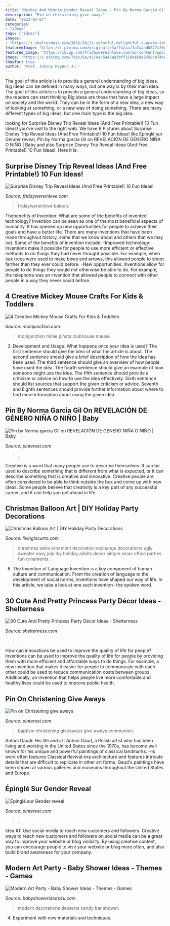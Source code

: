 ```yaml
---
title: "Mickey And Minnie Gender Reveal Ideas - Pin By Norma Garcia Gil On Revelación De Género Niña O Niño"
description: "Pin on christening give aways"
date: "2023-05-07"
categories:
- "ideas"
tags: ["ideas"]
images:
- "https://i.shelterness.com/2016/10/21-colorful-delightful-cupcake-ideas-featuring-Belle-Snow-White-Cinderella-and-more.jpg"
featuredImage: "https://i.pinimg.com/originals/3a/7a/aa/3a7aaad0827c26ea124584b8881152c4.jpg"
featured_image: "https://i0.wp.com/fridaywereinlove.com/wp-content/uploads/2019/09/Surprise-Disney-Trip-Reavel-4939.jpg"
image: "https://i.pinimg.com/736x/5a/42/aa/5a42aa3bff15dea6de2558cb74ba5a12.jpg"
ShowToc: true
author: "Prof. Johnny Raynor Jr."
---
```



The goal of this article is to provide a general understanding of big ideas. Big ideas can be defined in many ways, but one way is by their main idea. The goal of this article is to provide a general understanding of big ideas, so the readers can start thinking
Big ideas are those that have a large impact on society and the world. They can be in the form of a new idea, a new way of looking at something, or a new way of doing something. There are many different types of big ideas, but one main type is the big idea.

	

		
looking for Surprise Disney Trip Reveal Ideas (And Free Printable!) 10 Fun Ideas! you've visit to the right web. We have 8 Pictures about Surprise Disney Trip Reveal Ideas (And Free Printable!) 10 Fun Ideas! like Épinglé sur Gender reveal, Pin by Norma garcia Gil on REVELACIÓN DE GÉNERO NIÑA O NIÑO | Baby and also Surprise Disney Trip Reveal Ideas (And Free Printable!) 10 Fun Ideas!. Here it is:
		
    
## Surprise Disney Trip Reveal Ideas (And Free Printable!) 10 Fun Ideas!

<img loading=lazy src="https://i0.wp.com/fridaywereinlove.com/wp-content/uploads/2019/09/Surprise-Disney-Trip-Reavel-4939.jpg" onerror="this.onerror=null;this.src='https://tse1.mm.bing.net/th?id=OIP._vmaCj5kE5caV8K_BxqTOAHaE8&amp;pid=15.1';" alt="Surprise Disney Trip Reveal Ideas (And Free Printable!) 10 Fun Ideas!">

_Source: fridaywereinlove.com_

>fridaywereinlove baloon. 

	

Thebenefits of Invention: What are some of the benefits of invented technology?
Invention can be seen as one of the most beneficial aspects of humanity. It has opened up new opportunities for people to achieve their goals and have a better life. There are many inventions that have been made throughout history, some that we know about and others that we may not. Some of the benefits of invention include: 
-Improved technology: Inventions make it possible for people to use more efficient or effective methods to do things they had never thought possible. For example, when oak trees were used to make bows and arrows, this allowed people to shoot farther than they ever could before. 
-New opportunities: Inventions allow for people to do things they would not otherwise be able to do. For example, the telephone was an invention that allowed people to connect with other people in a way they never could before.

    
## 4 Creative Mickey Mouse Crafts For Kids &amp; Toddlers

<img loading=lazy src="https://cdn2.momjunction.com/wp-content/uploads/2014/12/Creative-Mickey-Mouse-Crafts-For-Kids-Toddlers.jpg" onerror="this.onerror=null;this.src='https://tse3.mm.bing.net/th?id=OIP.jWv_x_2SiGFtwZwiMLR-uwHaNX&amp;pid=15.1';" alt="4 Creative Mickey Mouse Crafts For Kids &amp; Toddlers">

_Source: momjunction.com_

>momjunction minie piñata clubhouse mause. 

	

3. Development and Usage: What happens once your idea is used?
The first sentence should give the idea of what the article is about. The second sentence should give a brief description of how the idea has been used. The third sentence should give an overview of how people have used the idea. The fourth sentence should give an example of how someone might use the idea. The fifth sentence should provide a criticism or advice on how to use the idea effectively. Sixth sentence should list sources that support the given criticism or advice. Seventh and Eighth sentences should provide further information about where to find more information about using the given idea.

    
## Pin By Norma Garcia Gil On REVELACIÓN DE GÉNERO NIÑA O NIÑO | Baby

<img loading=lazy src="https://i.pinimg.com/736x/5a/42/aa/5a42aa3bff15dea6de2558cb74ba5a12.jpg" onerror="this.onerror=null;this.src='https://tse2.mm.bing.net/th?id=OIP.6b90WsldkEX436G4Xy-nrgHaHa&amp;pid=15.1';" alt="Pin by Norma garcia Gil on REVELACIÓN DE GÉNERO NIÑA O NIÑO | Baby">

_Source: pinterest.com_

>. 

	

Creative is a word that many people use to describe themselves. It can be used to describe something that is different from what is expected, or it can describe something that is creative and innovative. Creative people are often considered to be able to think outside the box and come up with new ideas. Some people believe that creativity is a key part of any successful career, and it can help you get ahead in life.

    
## Christmas Balloon Art | DIY Holiday Party Decorations

<img loading=lazy src="https://www.livinglocurto.com/wp-content/uploads/2012/12/Christmas-ornament-exchange-party-500x752.jpg" onerror="this.onerror=null;this.src='https://tse1.mm.bing.net/th?id=OIP.9w26BRX6P0Mst_-wNMfOjQHaLI&amp;pid=15.1';" alt="Christmas Balloon Art | DIY Holiday Party Decorations">

_Source: livinglocurto.com_

>christmas table ornament decoration exchange decorations ugly sweater easy july diy holiday adults decor simple xmas office parties fun ornaments. 

	

6. The Invention of Language
Invention is a key component of human culture and communication. From the creation of language to the development of social norms, inventions have shaped our way of life. In this article, we take a look at one such invention- the spoken word.

    
## 30 Cute And Pretty Princess Party Décor Ideas - Shelterness

<img loading=lazy src="https://i.shelterness.com/2016/10/21-colorful-delightful-cupcake-ideas-featuring-Belle-Snow-White-Cinderella-and-more.jpg" onerror="this.onerror=null;this.src='https://tse2.mm.bing.net/th?id=OIP.usH2Ah3sX27PhjQ05Q-M0gHaNK&amp;pid=15.1';" alt="30 Cute And Pretty Princess Party Décor Ideas - Shelterness">

_Source: shelterness.com_

>. 

	

How can innovations be used to improve the quality of life for people?
Inventions can be used to improve the quality of life for people by providing them with more efficient and affordable ways to do things. For example, a new invention that makes it easier for people to communicate with each other could be used to reduce communication costs between groups. Additionally, an invention that helps people live more comfortable and healthy lives could be used to improve public health.

    
## Pin On Christening Give Aways

<img loading=lazy src="https://i.pinimg.com/originals/3a/7a/aa/3a7aaad0827c26ea124584b8881152c4.jpg" onerror="this.onerror=null;this.src='https://tse2.mm.bing.net/th?id=OIP.ffO4Wtn9OUjp2HBQWEIJdQHaJ4&amp;pid=15.1';" alt="Pin on Christening give aways">

_Source: pinterest.com_

>baptism christening giveaways give aways communion. 

	

Antoni Gaudí: His life and art
Antoni Gaud, a Polish artist who has been living and working in the United States since the 1970s, has become well known for his unique and powerful paintings of classical landmarks. His work often features Classical Revival-era architecture and features intricate details that are difficult to replicate in other art forms. Gaud's paintings have been shown at various galleries and museums throughout the United States and Europe.

    
## Épinglé Sur Gender Reveal

<img loading=lazy src="https://i.pinimg.com/736x/5b/73/f7/5b73f74eb443ed7302eaacd19c85c0d4.jpg" onerror="this.onerror=null;this.src='https://tse3.mm.bing.net/th?id=OIP.-p4jJa7pnvrAbBHPmlP2GQHaLH&amp;pid=15.1';" alt="Épinglé sur Gender reveal">

_Source: pinterest.com_

>. 

	

Idea #1: Use social media to reach new customers and followers.
Creative ways to reach new customers and followers on social media can be a great way to improve your website or blog visibility. By using creative content, you can encourage people to visit your website or blog more often, and also build brand awareness for your company.

    
## Modern Art Party - Baby Shower Ideas - Themes - Games

<img loading=lazy src="http://www.birthdaypartyideas4u.com/wp-content/uploads/2015/01/desserts-in-modern-art-decorations.jpg" onerror="this.onerror=null;this.src='https://tse2.mm.bing.net/th?id=OIP.4EODpJawr6M4Q5sCUZJouwHaLH&amp;pid=15.1';" alt="Modern Art Party - Baby Shower Ideas - Themes - Games">

_Source: babyshowerideas4u.com_

>modern decorations desserts candy bar shower. 

	

4. Experiment with new materials and techniques.

